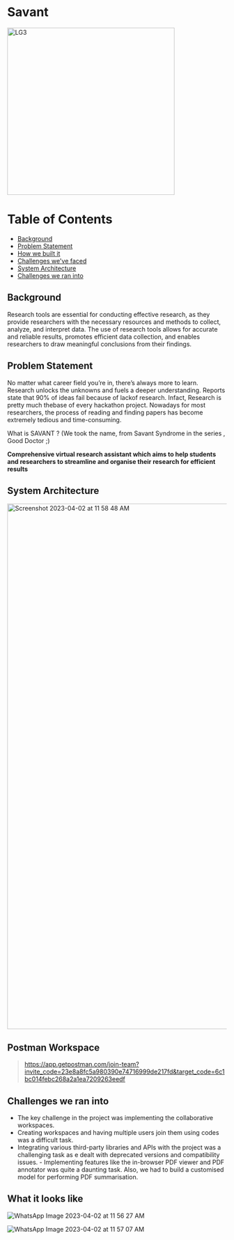 # Savant

<img width="384" alt="LG3" src="https://user-images.githubusercontent.com/77115883/229333651-8fc95141-5f3c-436e-a5be-f52bfacaf869.png">



# Table of Contents

* [Background](#background)
* [Problem Statement](#ps)
* [How we built it](#making)
* [Challenges we've faced](#challenges)
* [System Architecture](#system-architecture)
* [Challenges we ran into](#challenges)




## Background
Research tools are essential for conducting effective research, as they provide researchers with the necessary resources and methods to collect, analyze, and interpret data. The use of research tools allows for accurate and reliable results, promotes efficient data collection, and enables researchers to draw meaningful conclusions from their findings.

## Problem Statement

No matter what career field you’re in, there’s always more to learn. Research unlocks the unknowns and fuels a deeper understanding.
Reports state that 90% of ideas fail because of lackof research. Infact, Research is pretty much thebase of every hackathon project. Nowadays for most researchers, the process of reading and finding papers has become extremely tedious and time-consuming.

What is SAVANT ? (We took the name, from Savant Syndrome in the series , Good Doctor ;)


**Comprehensive virtual research assistant which aims to help students and researchers to streamline and organise their research for efficient results**


## System Architecture

<img width="1207" alt="Screenshot 2023-04-02 at 11 58 48 AM" src="https://user-images.githubusercontent.com/77115883/229336431-04598496-6821-441d-98a1-6c8a9be7f1ae.png">



## Postman Workspace
> https://app.getpostman.com/join-team?invite_code=23e8a8fc5a980390e74716999de217fd&target_code=6c1bc014febc268a2a1ea7209263eedf


## Challenges we ran into

- The key challenge in the project was implementing the collaborative workspaces. 
- Creating workspaces and having multiple users join them using codes was a difficult task. 
- Integrating various third-party libraries and APIs with the project was a challenging task as e dealt with deprecated versions and compatibility issues. - Implementing features like the in-browser PDF viewer and PDF annotator was quite a daunting task. Also, we had to build a customised model for performing PDF summarisation.


## What it looks like


![WhatsApp Image 2023-04-02 at 11 56 27 AM](https://user-images.githubusercontent.com/77115883/229336317-d075c981-54c2-4ca3-b540-62521861ad1a.jpeg)

![WhatsApp Image 2023-04-02 at 11 57 07 AM](https://user-images.githubusercontent.com/77115883/229336355-3e254189-e9be-495b-92e9-f4e30fe186c7.jpeg)



